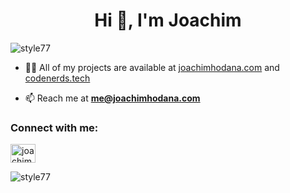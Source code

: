 <h1 align="center">Hi 👋, I'm Joachim</h1>

<p align="left"> <img src="https://komarev.com/ghpvc/?username=style77&label=Profile%20views&color=0e75b6&style=flat" alt="style77" /> </p>

- 👨‍💻 All of my projects are available at [joachimhodana.com](joachimhodana.com) and [codenerds.tech](codenerds.tech)

- 📫 Reach me at **me@joachimhodana.com**

<h3 align="left">Connect with me:</h3>
<p align="left">
<a href="https://linkedin.com/in/joachim-hodana-33815b245" target="blank"><img align="center" src="https://raw.githubusercontent.com/rahuldkjain/github-profile-readme-generator/master/src/images/icons/Social/linked-in-alt.svg" alt="joachim-hodana-33815b245" height="30" width="40" /></a>
</p>

<p><img align="center" src="https://github-readme-stats.vercel.app/api/top-langs?username=style77&show_icons=true&locale=en&layout=compact" alt="style77" /></p>

